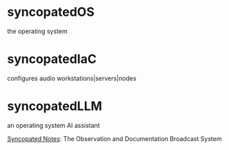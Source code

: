 ---
---


# syncopatedOS
the operating system


# syncopatedIaC
configures audio workstations|servers|nodes

# syncopatedLLM
an operating system AI assistant




[Syncopated Notes](syncopatedNotes.md): The Observation and Documentation Broadcast System 





